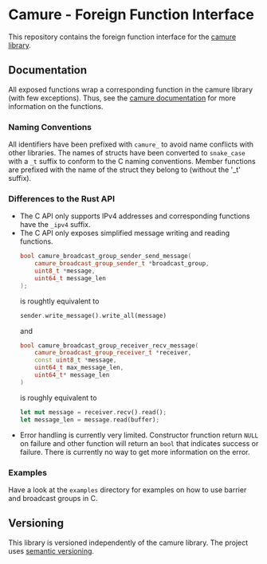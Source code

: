 # Camure - Foreign Function Interface
This repository contains the foreign function interface for the [camure library](https://github.com/soehrl/camure).

## Documentation
All exposed functions wrap a corresponding function in the camure library (with few exceptions).
Thus, see the [camure documentation](https://docs.rs/camure/) for more information on the functions.

### Naming Conventions
All identifiers have been prefixed with `camure_` to avoid name conflicts with other libraries.
The names of structs have been converted to `snake_case` with a `_t` suffix to conform to the C naming conventions.
Member functions are prefixed with the name of the struct they belong to (without the '\_t' suffix).

### Differences to the Rust API
* The C API only supports IPv4 addresses and corresponding functions have the `_ipv4` suffix.
* The C API only exposes simplified message writing and reading functions.
  ```c++
  bool camure_broadcast_group_sender_send_message(
      camure_broadcast_group_sender_t *broadcast_group,
      uint8_t *message,
      uint64_t message_len
  );
  ```
  is roughtly equivalent to 
  ```rust
  sender.write_message().write_all(message)
  ```
  and
  ```c++
  bool camure_broadcast_group_receiver_recv_message(
      camure_broadcast_group_receiver_t *receiver,
      const uint8_t *message,
      uint64_t max_message_len,
      uint64_t* message_len
  )
  ```
  is roughly equivalent to
  ```rust
  let mut message = receiver.recv().read();
  let message_len = message.read(buffer);
  ```
* Error handling is currently very limited.
  Constructor frunction return `NULL` on failure and other function will return an `bool` that indicates success or failure.
  There is currently no way to get more information on the error.

### Examples
Have a look at the `examples` directory for examples on how to use barrier and broadcast groups in C.

## Versioning
This library is versioned independently of the camure library.
The project uses [semantic versioning](https://semver.org/).
